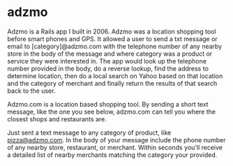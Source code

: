 adzmo
=====

Adzmo is a Rails app I built in 2006. Adzmo was a location shopping tool before smart phones and GPS. It allowed a user to send a txt message or email to [category]@adzmo.com with the telephone number of any nearby store in the body of the message and where category was a product or service they were interested in. The app would look up the telephone number provided in the body, do a reverse lookup, find the address to determine location, then do a local search on Yahoo based on that location and the category of merchant and finally return the results of that search back to the user.

Adzmo.com is a location based shopping tool. By sending a short text message, 
like the one you see below, adzmo.com can tell you where the closest shops and
restaurants are. 

Just sent a text message to any category of product, like pizza@adzmo.com. In 
the body of your message include the phone number of any nearby store, restaurant,
or merchant. Within seconds you'll receive a detailed list of nearby merchants 
matching the category your provided.
